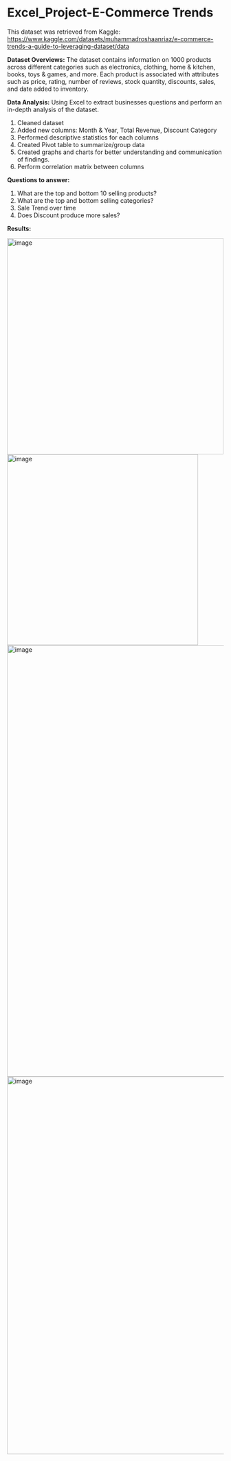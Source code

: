 # Excel_Project-E-Commerce Trends

This dataset was retrieved from Kaggle: https://www.kaggle.com/datasets/muhammadroshaanriaz/e-commerce-trends-a-guide-to-leveraging-dataset/data

**Dataset Overviews:**
The dataset contains information on 1000 products across different categories such as electronics, clothing, home & kitchen, books, toys & games, and more. Each product is associated with attributes such as price, rating, number of reviews, stock quantity, discounts, sales, and date added to inventory.

**Data Analysis:**
Using Excel to extract businesses questions and perform an in-depth analysis of the dataset. 
  1. Cleaned dataset
  2. Added new columns: Month & Year, Total Revenue, Discount Category
  3. Performed descriptive statistics for each columns
  4. Created Pivot table to summarize/group data
  5. Created graphs and charts for better understanding and communication of findings.
  6. Perform correlation matrix between columns

**Questions to answer:**
  1. What are the top and bottom 10 selling products?
  2. What are the top and bottom selling categories?
  3. Sale Trend over time
  4. Does Discount produce more sales?

**Results:**

<img width="503" alt="image" src="https://github.com/nhayenquynh/Excel_Project-E-Commerce-/assets/125513684/7b5b77c5-a786-43e2-b4f9-308f4cdb78dd">
<img width="444" alt="image" src="https://github.com/nhayenquynh/Excel_Project-E-Commerce-/assets/125513684/d53b337a-45a8-4aee-b265-b3f8d3bd97c7">
<img width="1004" alt="image" src="https://github.com/nhayenquynh/Excel_Project-E-Commerce-/assets/125513684/c6e5ca70-2834-4d8a-b131-f99a78db631a">
<img width="879" alt="image" src="https://github.com/nhayenquynh/Excel_Project-E-Commerce-/assets/125513684/7a93b881-188b-4a1b-8798-59171d048321">








